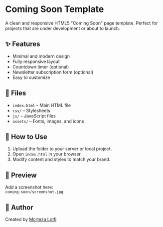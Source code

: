 # Coming Soon Template

A clean and responsive HTML5 "Coming Soon" page template. Perfect for projects that are under development or about to launch.

## ✨ Features

- Minimal and modern design
- Fully responsive layout
- Countdown timer (optional)
- Newsletter subscription form (optional)
- Easy to customize

## 📂 Files

- `index.html` – Main HTML file
- `css/` – Stylesheets
- `js/` – JavaScript files
- `assets/` – Fonts, images, and icons

## 🔧 How to Use

1. Upload the folder to your server or local project.
2. Open `index.html` in your browser.
3. Modify content and styles to match your brand.

## 📸 Preview

Add a screenshot here:  
`coming-soon/screenshot.jpg`

## 👤 Author

Created by [Morteza Lotfi](https://github.com/mortezalotfi)
